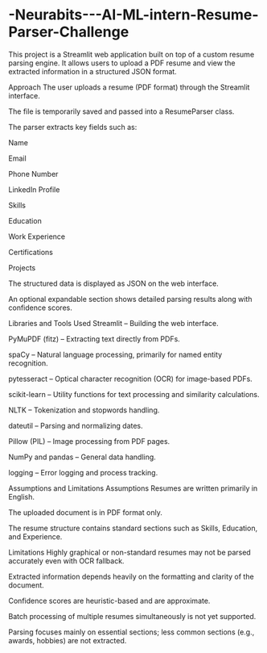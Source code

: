 # -Neurabits---AI-ML-intern-Resume-Parser-Challenge

This project is a Streamlit web application built on top of a custom resume parsing engine.
It allows users to upload a PDF resume and view the extracted information in a structured JSON format.

Approach
The user uploads a resume (PDF format) through the Streamlit interface.

The file is temporarily saved and passed into a ResumeParser class.

The parser extracts key fields such as:

Name

Email

Phone Number

LinkedIn Profile

Skills

Education

Work Experience

Certifications

Projects

The structured data is displayed as JSON on the web interface.

An optional expandable section shows detailed parsing results along with confidence scores.

Libraries and Tools Used
Streamlit – Building the web interface.

PyMuPDF (fitz) – Extracting text directly from PDFs.

spaCy – Natural language processing, primarily for named entity recognition.

pytesseract – Optical character recognition (OCR) for image-based PDFs.

scikit-learn – Utility functions for text processing and similarity calculations.

NLTK – Tokenization and stopwords handling.

dateutil – Parsing and normalizing dates.

Pillow (PIL) – Image processing from PDF pages.

NumPy and pandas – General data handling.

logging – Error logging and process tracking.

Assumptions and Limitations
Assumptions
Resumes are written primarily in English.

The uploaded document is in PDF format only.

The resume structure contains standard sections such as Skills, Education, and Experience.

Limitations
Highly graphical or non-standard resumes may not be parsed accurately even with OCR fallback.

Extracted information depends heavily on the formatting and clarity of the document.

Confidence scores are heuristic-based and are approximate.

Batch processing of multiple resumes simultaneously is not yet supported.

Parsing focuses mainly on essential sections; less common sections (e.g., awards, hobbies) are not extracted.
